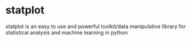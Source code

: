 # statplot
 statplot is an easy to use and powerful toolkit/data manipulative library for statistical analysis and machine learning in python
